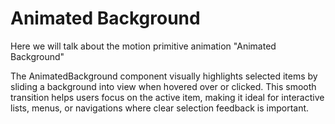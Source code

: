 # Animated Background

Here we will talk about the motion primitive animation "Animated Background"

The AnimatedBackground component visually highlights selected items by sliding a background into view when hovered over or clicked. This smooth transition helps users focus on the active item, making it ideal for interactive lists, menus, or navigations where clear selection feedback is important.